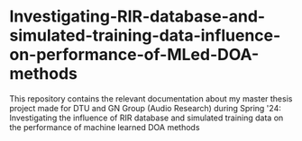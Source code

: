 # Investigating-RIR-database-and-simulated-training-data-influence-on-performance-of-MLed-DOA-methods
This repository contains the relevant documentation about my master thesis project made for DTU and GN Group (Audio Research) during Spring '24: Investigating the influence of RIR database and simulated training data on the performance of machine learned DOA methods
